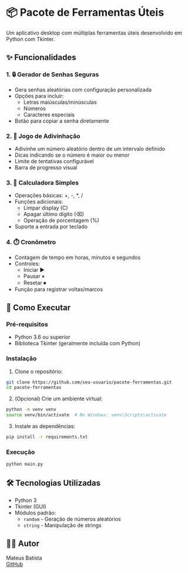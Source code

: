 # 📦 Pacote de Ferramentas Úteis

Um aplicativo desktop com múltiplas ferramentas úteis desenvolvido em Python com Tkinter.

## ✨ Funcionalidades

### 1. 🔒 Gerador de Senhas Seguras
- Gera senhas aleatórias com configuração personalizada
- Opções para incluir:
  - Letras maiúsculas/minúsculas
  - Números
  - Caracteres especiais
- Botão para copiar a senha diretamente

### 2. 🎯 Jogo de Adivinhação
- Adivinhe um número aleatório dentro de um intervalo definido
- Dicas indicando se o número é maior ou menor
- Limite de tentativas configurável
- Barra de progresso visual

### 3. 🧮 Calculadora Simples
- Operações básicas: +, -, *, /
- Funções adicionais:
  - Limpar display (C)
  - Apagar último dígito (⌫)
  - Operação de porcentagem (%)
- Suporte a entrada por teclado

### 4. ⏱️ Cronômetro
- Contagem de tempo em horas, minutos e segundos
- Controles:
  - Iniciar ▶
  - Pausar ⏸
  - Resetar ⏹
- Função para registrar voltas/marcos

## 🚀 Como Executar

### Pré-requisitos
- Python 3.6 ou superior
- Biblioteca Tkinter (geralmente incluída com Python)

### Instalação
1. Clone o repositório:
```bash
git clone https://github.com/seu-usuario/pacote-ferramentas.git
cd pacote-ferramentas
```

2. (Opcional) Crie um ambiente virtual:
```bash
python -m venv venv
source venv/bin/activate  # No Windows: venv\Scripts\activate
```

3. Instale as dependências:
```bash
pip install -r requirements.txt
```

### Execução
```bash
python main.py
```

## 🛠️ Tecnologias Utilizadas
- Python 3
- Tkinter (GUI)
- Módulos padrão:
  - `random` - Geração de números aleatórios
  - `string` - Manipulação de strings


## 👨‍💻 Autor
Mateus Batista  
[GitHub](https://github.com/)

